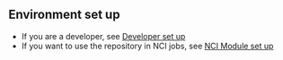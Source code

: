 ## Environment set up
 
- If you are a developer, see [Developer set up](developer.md)
- If you want to use the repository in NCI jobs, see [NCI Module set up](nci.md)
